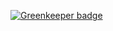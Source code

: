 
[![Greenkeeper badge](https://badges.greenkeeper.io/Charliekenney23/bbi.svg)](https://greenkeeper.io/)
